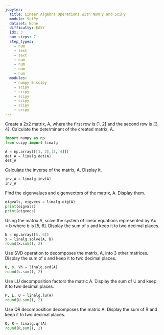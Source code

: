 ```yaml
---
jupyter:
  title: Linear Algebra Operations with NumPy and SciPy
  module: SciPy
  dataset: None
  difficulty: EASY
  idx: 3
  num_steps: 7
  step_types:
    - num
    - text
    - text
    - num
    - num
    - num
    - num
  modules: 
    - numpy & scipy
    - scipy
    - scipy
    - scipy
    - scipy
    - scipy
    - scipy
---
```


Create a 2x2 matrix, A, where the first row is [1, 2] and the second row is [3, 4]. Calculate the determinant of the created matrix, A.
```python
import numpy as np
from scipy import linalg

A = np.array([[1, 2],[3, 4]])
det_A = linalg.det(A)
det_A
```

Calculate the inverse of the matrix, A. Display it.
```python
inv_A = linalg.inv(A)
inv_A
```

Find the eigenvalues and eigenvectors of the matrix, A. Display them.
```python
eigvals, eigvecs = linalg.eig(A)
print(eigvals)
print(eigvecs)
```

Using the matrix A, solve the system of linear equations represented by Ax = b where b is [5, 6]. Display the sum of x and keep it to two decimal places.
```python
b = np.array([5, 6])
x = linalg.solve(A, b)
round(x.sum(), 2)
```

Use SVD operation to decomposes the matrix, A, into 3 other matrices. Display the sum of s and keep it to two decimal places.
```python
U, s, Vh = linalg.svd(A)
round(s.sum(), 2)
```

Use LU decomposition factors the matric A. Display the sum of U and keep it to two decimal places.
```python
P, L, U = linalg.lu(A)
round(U.sum(), 2)
```

Use QR decomposition decomposes the matric A. Display the sum of R and keep it to two decimal places.
```python
Q, R = linalg.qr(A)
round(R.sum(), 2)
```